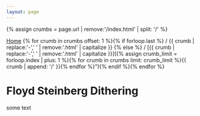 ```yaml
---
layout: page
---
```


{% assign crumbs = page.url | remove:'/index.html' | split: '/' %}

[Home](/haxe-challenge)
{% for crumb in crumbs offset: 1 %}{% if forloop.last %} / {{ crumb | replace:'-',' ' | remove:'.html' | capitalize }} {% else %} / [{{ crumb | replace:'-',' ' | remove:'.html' | capitalize }}]({% assign crumb_limit = forloop.index | plus: 1 %}{% for crumb in crumbs limit: crumb_limit %}{{ crumb | append: '/' }}{% endfor %}"){% endif %}{% endfor %}

# Floyd Steinberg Dithering

some text